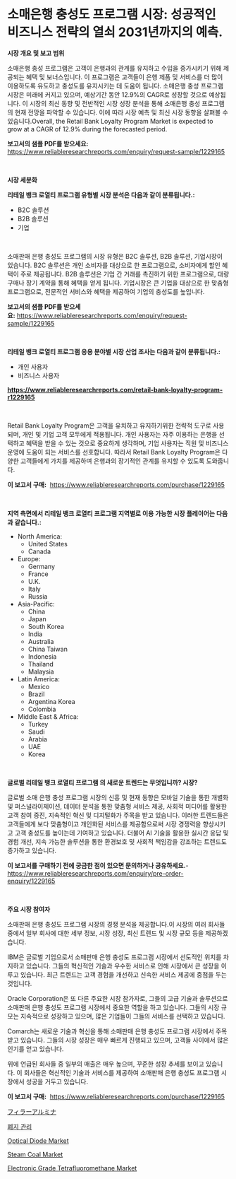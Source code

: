 <p><h1>소매은행 충성도 프로그램 시장: 성공적인 비즈니스 전략의 열쇠 2031년까지의 예측.</h1></p><p><strong>시장 개요 및 보고 범위</strong></p>
<p><p>소매은행 충성 프로그램은 고객이 은행과의 관계를 유지하고 수입을 증가시키기 위해 제공되는 혜택 및 보너스입니다. 이 프로그램은 고객들이 은행 제품 및 서비스를 더 많이 이용하도록 유도하고 충성도를 유지시키는 데 도움이 됩니다. 소매은행 충성 프로그램 시장은 미래에 커지고 있으며, 예상기간 동안 12.9%의 CAGR로 성장할 것으로 예상됩니다. 이 시장의 최신 동향 및 전반적인 시장 성장 분석을 통해 소매은행 충성 프로그램의 현재 전망을 파악할 수 있습니다. 이에 따라 시장 예측 및 최신 시장 동향을 살펴볼 수 있습니다.Overall, the Retail Bank Loyalty Program Market is expected to grow at a CAGR of 12.9% during the forecasted period.</p></p>
<p><strong>보고서의 샘플 PDF를 받으세요:</strong> <a href="https://www.reliableresearchreports.com/enquiry/request-sample/1229165">https://www.reliableresearchreports.com/enquiry/request-sample/1229165</a></p>
<p>&nbsp;</p>
<p><strong>시장 세분화</strong></p>
<p><strong>리테일 뱅크 로열티 프로그램 유형별 시장 분석은 다음과 같이 분류됩니다.:</strong></p>
<p><ul><li>B2C 솔루션</li><li>B2B 솔루션</li><li>기업</li></ul></p>
<p>&nbsp;</p>
<p><p>소매판매 은행 충성도 프로그램의 시장 유형은 B2C 솔루션, B2B 솔루션, 기업시장이 있습니다. B2C 솔루션은 개인 소비자를 대상으로 한 프로그램으로, 소비자에게 할인 혜택이 주로 제공됩니다. B2B 솔루션은 기업 간 거래를 촉진하기 위한 프로그램으로, 대량 구매나 장기 계약을 통해 혜택을 얻게 됩니다. 기업시장은 큰 기업을 대상으로 한 맞춤형 프로그램으로, 전문적인 서비스와 혜택을 제공하여 기업의 충성도를 높입니다.</p></p>
<p><strong>보고서의 샘플 PDF를 받으세요:</strong>&nbsp;<a href="https://www.reliableresearchreports.com/enquiry/request-sample/1229165">https://www.reliableresearchreports.com/enquiry/request-sample/1229165</a></p>
<p>&nbsp;</p>
<p><strong> 리테일 뱅크 로열티 프로그램 응용 분야별 시장 산업 조사는 다음과 같이 분류됩니다.:</strong></p>
<p><ul><li>개인 사용자</li><li>비즈니스 사용자</li></ul></p>
<p><strong><a href="https://www.reliableresearchreports.com/retail-bank-loyalty-program-r1229165">https://www.reliableresearchreports.com/retail-bank-loyalty-program-r1229165</a></strong></p>
<p>&nbsp;</p>
<p><p>Retail Bank Loyalty Program은 고객을 유치하고 유지하기위한 전략적 도구로 사용되며, 개인 및 기업 고객 모두에게 적용됩니다. 개인 사용자는 자주 이용하는 은행을 선택하고 혜택을 받을 수 있는 것으로 중요하게 생각하며, 기업 사용자는 직원 및 비즈니스 운영에 도움이 되는 서비스를 선호합니다. 따라서 Retail Bank Loyalty Program은 다양한 고객들에게 가치를 제공하며 은행과의 장기적인 관계를 유지할 수 있도록 도와줍니다.</p></p>
<p><strong>이 보고서 구매:</strong>&nbsp; <a href="https://www.reliableresearchreports.com/purchase/1229165">https://www.reliableresearchreports.com/purchase/1229165</a></p>
<p>&nbsp;</p>
<p><strong>지역 측면에서 리테일 뱅크 로열티 프로그램 지역별로 이용 가능한 시장 플레이어는 다음과 같습니다.:</strong></p>
<p><ul>
    <li>
        North America:
        <ul>
            <li>United States</li>
            <li>Canada</li>
        </ul>
    </li>
    <li>
        Europe:
        <ul>
            <li>Germany</li>
            <li>France</li>
            <li>U.K.</li>
            <li>Italy</li>
            <li>Russia</li>
        </ul>
    </li>
    <li>
        Asia-Pacific:
        <ul>
            <li>China</li>
            <li>Japan</li>
            <li>South Korea</li>
            <li>India</li>
            <li>Australia</li>
            <li>China Taiwan</li>
            <li>Indonesia</li>
            <li>Thailand</li>
            <li>Malaysia</li>
        </ul>
    </li>
    <li>
        Latin America:
        <ul>
            <li>Mexico</li>
            <li>Brazil</li>
            <li>Argentina Korea</li>
            <li>Colombia</li>
        </ul>
    </li>
    <li>
        Middle East & Africa:
        <ul>
            <li>Turkey</li>
            <li>Saudi</li>
            <li>Arabia</li>
            <li>UAE</li>
            <li>Korea</li>
        </ul>
    </li>
    </ul></p>
<p>&nbsp;</p>
<p><strong>글로벌 리테일 뱅크 로열티 프로그램 의 새로운 트렌드는 무엇입니까? 시장?</strong></p>
<p><p>글로벌 소매 은행 충성 프로그램 시장의 신흥 및 현재 동향은 모바일 기술을 통한 개별화 및 퍼스널라이제이션, 데이터 분석을 통한 맞춤형 서비스 제공, 사회적 미디어를 활용한 고객 참여 증진, 지속적인 혁신 및 디지털화가 주목을 받고 있습니다. 이러한 트렌드들은 고객들에게 보다 맞춤형이고 개인화된 서비스를 제공함으로써 시장 경쟁력을 향상시키고 고객 충성도를 높이는데 기여하고 있습니다. 더불어 AI 기술을 활용한 실시간 응답 및 경험 개선, 지속 가능한 솔루션을 통한 환경보호 및 사회적 책임감을 강조하는 트렌드도 증가하고 있습니다.</p></p>
<p><strong>이 보고서를 구매하기 전에 궁금한 점이 있으면 문의하거나 공유하세요.</strong>- <a href="https://www.reliableresearchreports.com/enquiry/pre-order-enquiry/1229165">https://www.reliableresearchreports.com/enquiry/pre-order-enquiry/1229165</a></p>
<p>&nbsp;</p>
<p><strong>주요 시장 참여자</strong></p>
<p><p>소매판매 은행 충성도 프로그램 시장의 경쟁 분석을 제공합니다.이 시장의 여러 회사들 중에서 일부 회사에 대한 세부 정보, 시장 성장, 최신 트렌드 및 시장 규모 등을 제공하겠습니다.</p><p>IBM은 글로벌 기업으로서 소매판매 은행 충성도 프로그램 시장에서 선도적인 위치를 차지하고 있습니다. 그들의 혁신적인 기술과 우수한 서비스로 인해 시장에서 큰 성장을 이루고 있습니다. 최근 트렌드는 고객 경험을 개선하고 신속한 서비스 제공에 중점을 두는 것입니다.</p><p>Oracle Corporation은 또 다른 주요한 시장 참가자로, 그들의 고급 기술과 솔루션으로 소매판매 은행 충성도 프로그램 시장에서 중요한 역할을 하고 있습니다. 그들의 시장 규모는 지속적으로 성장하고 있으며, 많은 기업들이 그들의 서비스를 선택하고 있습니다.</p><p>Comarch는 새로운 기술과 혁신을 통해 소매판매 은행 충성도 프로그램 시장에서 주목받고 있습니다. 그들의 시장 성장은 매우 빠르게 진행되고 있으며, 고객들 사이에서 많은 인기를 얻고 있습니다.</p><p>위에 언급된 회사들 중 일부의 매출은 매우 높으며, 꾸준한 성장 추세를 보이고 있습니다. 이 회사들은 혁신적인 기술과 서비스를 제공하여 소매판매 은행 충성도 프로그램 시장에서 성공을 거두고 있습니다.</p></p>
<p><strong>이 보고서 구매:</strong>&nbsp;&nbsp;<a href="https://www.reliableresearchreports.com/purchase/1229165">https://www.reliableresearchreports.com/purchase/1229165</a></p>
<p><p><a href="https://github.com/JanickJohns/Market-Research-Report-List-1/blob/main/427683890705.md">フィラーアルミナ</a></p><p><a href="https://github.com/khytkeqagplkzqvh/Market-Research-Report-List-2/blob/main/155761383196.md">폐지 관리</a></p><p><a href="https://issuu.com/reportprime-2/docs/optical-diode-market-size-2030.pptx">Optical Diode Market</a></p><p><a href="https://www.linkedin.com/pulse/decoding-steam-coal-market-metrics-share-trends-growth-patterns-rlnwe?trackingId=A3xLlhHwWFBQjfTclMmSIQ%3D%3D">Steam Coal Market</a></p><p><a href="https://github.com/AKSHATREPORTPRIME/Market-Research-Report-List-4/blob/main/electronic-grade-tetrafluoromethane-market.md">Electronic Grade Tetrafluoromethane Market</a></p></p>